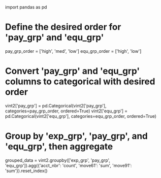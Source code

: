 
import pandas as pd

# Define the desired order for 'pay_grp' and 'equ_grp'
pay_grp_order = ['high', 'med', 'low']
equ_grp_order = ['high', 'low']

# Convert 'pay_grp' and 'equ_grp' columns to categorical with desired order
vint2['pay_grp'] = pd.Categorical(vint2['pay_grp'], categories=pay_grp_order, ordered=True)
vint2['equ_grp'] = pd.Categorical(vint2['equ_grp'], categories=equ_grp_order, ordered=True)

# Group by 'exp_grp', 'pay_grp', and 'equ_grp', then aggregate
grouped_data = vint2.groupby(['exp_grp', 'pay_grp', 'equ_grp']).agg({'acct_nbr': 'count', 'move61': 'sum', 'move91': 'sum'}).reset_index()
